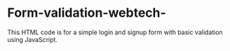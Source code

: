 # Form-validation-webtech-
This HTML code is for a simple login and signup form with basic validation using JavaScript. 
